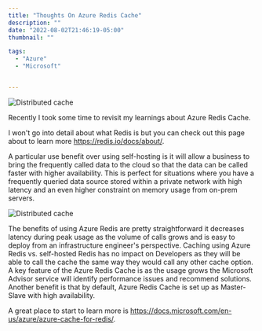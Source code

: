 ```yaml
---
title: "Thoughts On Azure Redis Cache"
description: ""
date: "2022-08-02T21:46:19-05:00"
thumbnail: ""

tags:
  - "Azure"
  - "Microsoft"


---
```


![Distributed cache](https://azurecomcdn.azureedge.net/cvt-0575bb7a1cf68c8dbe5697224d85b9818047b8965b5b42e076e5aee4946f7128/images/page/services/cache/distributed-cache.png)

Recently I took some time to revisit my learnings about Azure Redis Cache.

I won't go into detail about what Redis is but you can check out this page about to learn more https://redis.io/docs/about/.

A particular use benefit over using self-hosting is it will allow a business to bring the frequently called data to the cloud so that the data can be called faster with higher availability. This is perfect for situations where you have a frequently queried data source stored within a private network with high latency and an even higher constraint on memory usage from on-prem servers.

![Distributed cache](https://azurecomcdn.azureedge.net/cvt-0575bb7a1cf68c8dbe5697224d85b9818047b8965b5b42e076e5aee4946f7128/images/page/services/cache/distributed-cache.png)

The benefits of using Azure Redis are pretty straightforward it decreases latency during peak usage as the volume of calls grows and is easy to deploy from an infrastructure engineer's perspective. Caching using Azure Redis vs. self-hosted Redis has no impact on Developers as they will be able to call the cache the same way they would call any other cache option. A key feature of the  Azure Redis Cache is as the usage grows the Microsoft Advisor service will identify performance issues and recommend solutions. Another benefit is that by default, Azure Redis Cache is set up as Master-Slave with high availability.

A great place to start to learn more is https://docs.microsoft.com/en-us/azure/azure-cache-for-redis/.
